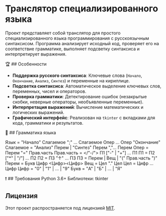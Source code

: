 # Транслятор специализированного языка

Проект представляет собой транслятор для простого специализированного языка программирования с русскоязычным синтаксисом. Программа анализирует исходный код, проверяет его на соответствие грамматике, выполняет подсветку синтаксиса и интерпретирует выражения.

🏆 ## Особенности

- **Поддержка русского синтаксиса**: Ключевые слова (`Начало`, `Окончание`, `Анализ`, `Синтез`) и переменные на кириллице.
- **Подсветка синтаксиса**: Автоматическое выделение ключевых слов, переменных, чисел и операторов.
- **Проверка грамматики**: Детектирование ошибок (незакрытые скобки, неверные операторы, необъявленные переменные).
- **Интерпретация выражений**: Вычисление математических и логических выражений.
- **Графический интерфейс**: Реализован на `tkinter` с вкладками для кода, грамматики и результатов.

📃 ## Грамматика языка

Язык = "Начало" Слагаемое ";" ... Слагаемое Опер ... Опер "Окончание"
Слагаемое = "Анализ" Перем | "Синтез" Перем ","... Перем
Опер = Перем "=" Прав.часть
Прав.часть = </"-/"> П1 ["-" | "+"] ... П1
П1 = П2 ["*" | "/"] ... П2
П2 = П3 "↑" ... П3
П3 = Перем | Вещ | "(" Прав.часть ")"
Перем = Букв Цифр <Цифр><Цифр>
Вещ = Цел "." Цел
Цел = Цифр ... Цифр
Цифр = "0" | "1" | ... | "9"
Букв = "A" | "Б" | ... | "Я"

❗️ ## Требования
Python 3.6+
Библиотеки: tkinter

## Лицензия  
Этот проект распространяется под лицензией [MIT](LICENSE).  


